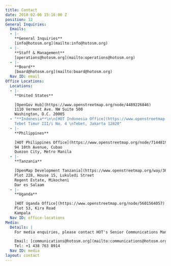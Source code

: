 ```yaml
---
title: Contact
date: 2018-02-06 15:16:00 Z
position: 12
General Inquiries:
  Emails:
  - |-
    **General Inquiries**
    [info@hotosm.org](mailto:info@hotosm.org)
  - |-
    **Staff & Management**
    [operations@hotosm.org](mailto:operations@hotosm.org)
  - |-
    **Board**
    [board@hotosm.org](mailto:board@hotosm.org)
  Nav ID: email
Office Locations:
  Locations:
  - |-
    **United States**

    [OpenGov Hub](https://www.openstreetmap.org/node/4489226846)
    1110 Vermont Ave. NW Suite 500
    Washington, D.C. 20005
  - "**Indonesia**\n\n[HOT Indonesia Office](https://www.openstreetmap.org/?mlat=-6.2367019057273865&mlon=106.85639351606369#map=19/-6.23670/106.85639)\nJalan
    Tebet Timur III/i No. 4 \nTebet, Jakarta 12820"
  - |-
    **Philippines**

    [HOT Philippines Office](https://www.openstreetmap.org/node/7144819921)
    94 10th Avenue, Cubao
    Quezon City, Metro Manila
  - |-
    **Tanzania**

    [OpenMap Development Tanzania](https://www.openstreetmap.org/way/363709398)
    Plot 228, House 15, Lukuledi Street
    Regent Estate, Mikocheni
    Dar es Salaam
  - |-
    **Uganda**

    [HOT Uganda Office](https://www.openstreetmap.org/node/5601564057)
    Plot 53, Kira Road
    Kampala
  Nav ID: office-locations
Media:
  Details: |
    For media enquiries, please contact HOT's Senior Communications Manager, Gihan Hassanein.  Gihan is responsible for  HOT’s media and public relations and can set up interviews with subject matter experts and field teams. HOT can also provide high resolution images to accompany stories.

    Email: [communications@hotosm.org](mailto:communications@hotosm.org)
    Tel: +1 438 763 8914
  Nav ID: media
layout: contact
---
```


